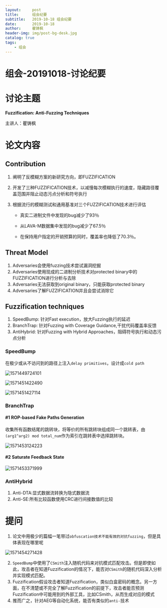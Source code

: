```yaml
---
layout:     post
title:      组会纪要
subtitle:   2019-10-18 组会纪要
date:       2019-10-18
author:     瞿铸枫
header-img: img/post-bg-desk.jpg
catalog: true
tags:
    - 组会
---
```

# 组会-20191018-讨论纪要

# 讨论主题

**Fuzzification:  Anti-Fuzzing Techniques**  

主讲人：瞿铸枫

# 论文内容

## Contribution

1. 阐明了反模糊方案的新研究方向，即FUZZIFICATION

2. 开发了三种FUZZIFICATION技术，以减慢每次模糊执行的速度，隐藏路径覆盖范围并阻止动态污点分析和符号执行

3. 根据流行的模糊测试和通用基准对三个FUZZIFICATION技术进行评估

   - 真实二进制文件中发现的bug减少了93％

   - 从LAVA-M数据集中发现的bug减少了67.5％

   - 在保持用户指定的开销预算的同时，覆盖率也降低了70.3％。

## Threat Model

1. Adversaries会使用fuzzing技术尝试漏洞挖掘
2. Adversaries使用现成的二进制分析技术对protected binary中的FUZZIFICATION进行分析与去除
3. Adversaries无法获取到original binary，只能获取protected binary
4. Adversaries了解FUZZIFICATION并且会尝试消除它

## Fuzzification techniques

1. SpeedBump: 针对Fast execution，放大Fuzzing执行的延迟
2. BranchTrap: 针对Fuzzing with Coverage Guidance,干扰代码覆盖率反馈
3. AntiHybrid: 针对Fuzzing with Hybrid Approaches，阻碍符号执行和动态污点分析



### SpeedBump

在极少或从不访问到的路径上注入`delay primitives`，设计成`cold path`

![1571449724101](img/1571449724101.png)

![1571451422490](组会-20191018-总结.assets/1571451422490.png)

![1571451427114](组会-20191018-总结.assets/1571451427114.png)

### BranchTrap  

#### #1 ROP-based Fake Paths Generation

收集所有函数结尾的跳转块，将等价的所有跳转块组成同一个跳转表，由`(arg1^arg2) mod total_num`作为索引在跳转表中选择跳转块。

![1571453124223](组会-20191018-总结.assets/1571453124223.png)

#### #2 Saturate Feedback State

![1571453371999](组会-20191018-总结.assets/1571453371999.png)

###      AntiHybrid  

1. Anti-DTA:显式数据流转换为隐式数据流  
2. Anti-SE:所有比较函数使用CRC进行间接数值的比较

# 提问

1. 论文中用极少的篇幅一笔带过`obfuscation技术不能有效的对抗fuzzing`，但是具体表现在哪里呢

![1571454271428](组会-20191018-总结.assets/1571454271428.png)

2. `SpeedBump`中使用了`CSmith`注入随机代码来对抗模式匹配攻击。但是即使如此，攻击者在知道Fuzzification的情况下，能否对`CSmith`的随机代码深入分析并实现模式匹配。
3. Fuzzification假设攻击者知道Fuzzification，类似白盒密码的概念。另一方面，在不清楚或不完全了解Fuzzification的前提下，攻击者能否预测Fuzzification中可能用到的外部工具，比如CSmith，从而生成对应的模式
4. 推而广之，针对AEG等自动化系统，能否有类似的`anti-`技术
